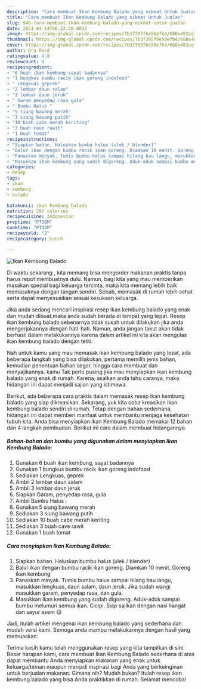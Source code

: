 ```yaml
---
description: "Cara membuat Ikan Kembung Balado yang nikmat Untuk Jualan"
title: "Cara membuat Ikan Kembung Balado yang nikmat Untuk Jualan"
slug: 946-cara-membuat-ikan-kembung-balado-yang-nikmat-untuk-jualan
date: 2021-04-14T06:22:20.003Z
image: https://img-global.cpcdn.com/recipes/7b37395f6e58efb4/680x482cq70/ikan-kembung-balado-foto-resep-utama.jpg
thumbnail: https://img-global.cpcdn.com/recipes/7b37395f6e58efb4/680x482cq70/ikan-kembung-balado-foto-resep-utama.jpg
cover: https://img-global.cpcdn.com/recipes/7b37395f6e58efb4/680x482cq70/ikan-kembung-balado-foto-resep-utama.jpg
author: Ora Ford
ratingvalue: 4.8
reviewcount: 9
recipeingredient:
- "6 buah ikan kembung sayat badannya"
- "1 bungkus bumbu racik ikan goreng indofood"
- " Lengkuas geprek"
- "2 lembar daun salam"
- "3 lembar daun jeruk"
- " Garam penyedap rasa gula"
- " Bumbu Halus "
- "5 siung bawang merah"
- "3 siung bawang putih"
- "10 buah cabe merah keriting"
- "3 buah cave rawit"
- "1 buah tomat"
recipeinstructions:
- "Siapkan bahan. Haluskan bumbu halus (ulek / blender)"
- "Balur ikan dengan bumbu racik ikan goreng. Diamkan 10 menit. Goreng ikan kembung"
- "Panaskan minyak. Tumis bumbu halus sampai hilang bau langu, masukkan lengkuas, daun salam, daun jeruk. Jika sudah wangi masukkan garam, penyedap rasa, dan gula."
- "Masukkan ikan kembung yang sudah digoreng. Aduk-aduk sampai bumbu melumuri semua ikan. Cicipi. Siap sajikan dengan nasi hangat dan sayur asem 😋"
categories:
- Resep
tags:
- ikan
- kembung
- balado

katakunci: ikan kembung balado 
nutrition: 297 calories
recipecuisine: Indonesian
preptime: "PT38M"
cooktime: "PT45M"
recipeyield: "2"
recipecategory: Lunch

---
```



![Ikan Kembung Balado](https://img-global.cpcdn.com/recipes/7b37395f6e58efb4/680x482cq70/ikan-kembung-balado-foto-resep-utama.jpg)

Di waktu  sekarang , kita memang bisa mengorder makanan praktis tanpa harus repot membuatnya dulu. Namun, bagi kita yang mau memberikan masakan special bagi keluarga tercinta, maka kita memang lebih baik memasaknya dengan tangan sendiri. Sebab, memasak di rumah lebih sehat serta dapat menyesuaikan sesuai kesukaan keluarga.

Jika anda sedang mencari inspirasi resep ikan kembung balado yang enak dan mudah dibuat,maka anda sudah berada di tempat yang tepat. Resep ikan kembung balado  sebenarnya tidak susah untuk dilakukan jika anda mengerjakannya dengan hati-hati. Namun, anda jangan takut akan tidak berhasil dalam melakukannya 
karena dalam artikel ini kita akan mengulas ikan kembung balado dengan teliti.  



Nah untuk kamu yang mau memasak ikan kembung balado yang lezat, ada beberapa langkah yang bisa dilakukan, pertama memilih jenis bahan, kemudian penentuan bahan segar, hingga cara membuat dan menyajikannya. kamu Tak perlu pusing jika mau menyiapkan ikan kembung balado yang enak di rumah. Karena, asalkan anda  tahu caranya, maka hidangan ini dapat menjadi sajian yang istimewa.

Berikut, ada beberapa cara praktis  dalam memasak resep ikan kembung balado yang siap dikreasikan. Sekarang, yuk kita coba kreasikan ikan kembung balado sendiri di rumah. Tetap dengan bahan sederhana, hidangan ini dapat memberi manfaat untuk membantu menjaga kesehatan tubuh kita. Anda bisa menyiapkan Ikan Kembung Balado memakai 12 bahan dan 4 langkah pembuatan. Berikut ini cara dalam membuat hidangannya.

<!--inarticleads1-->

##### Bahan-bahan dan bumbu yang digunakan dalam menyiapkan Ikan Kembung Balado:

1. Gunakan 6 buah ikan kembung, sayat badannya
1. Gunakan 1 bungkus bumbu racik ikan goreng indofood
1. Sediakan  Lengkuas, geprek
1. Ambil 2 lembar daun salam
1. Ambil 3 lembar daun jeruk
1. Siapkan  Garam, penyedap rasa, gula
1. Ambil  Bumbu Halus :
1. Gunakan 5 siung bawang merah
1. Sediakan 3 siung bawang putih
1. Sediakan 10 buah cabe merah keriting
1. Sediakan 3 buah cave rawit
1. Gunakan 1 buah tomat




<!--inarticleads2-->

##### Cara menyiapkan Ikan Kembung Balado:

1. Siapkan bahan. Haluskan bumbu halus (ulek / blender)
1. Balur ikan dengan bumbu racik ikan goreng. Diamkan 10 menit. Goreng ikan kembung
1. Panaskan minyak. Tumis bumbu halus sampai hilang bau langu, masukkan lengkuas, daun salam, daun jeruk. Jika sudah wangi masukkan garam, penyedap rasa, dan gula.
1. Masukkan ikan kembung yang sudah digoreng. Aduk-aduk sampai bumbu melumuri semua ikan. Cicipi. Siap sajikan dengan nasi hangat dan sayur asem 😋




Jadi, itulah artikel mengenai  ikan kembung balado  yang sederhana dan mudah versi kami. Semoga anda mampu melakukannya dengan hasil yang memuaskan. 

Terima kasih kamu telah menggunakan resep yang kita tampilkan di sini. Besar harapan kami, cara membuat  Ikan Kembung Balado sederhana di atas dapat membantu Anda menyiapkan makanan yang enak untuk keluarga/teman maupun menjadi inspirasi bagi Anda yang berkeinginan untuk berjualan makanan. Gimana nih? Mudah bukan? Itulah resep ikan kembung balado yang bisa Anda praktikkan di rumah. Selamat mencoba!

